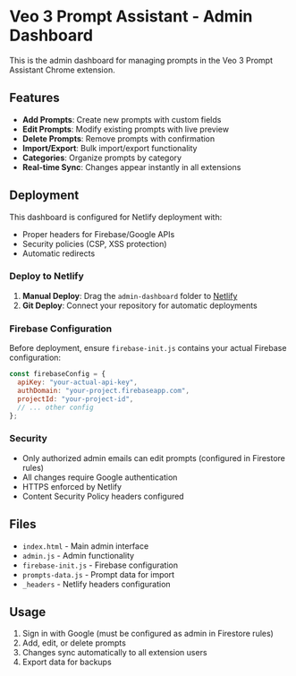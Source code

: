 # Veo 3 Prompt Assistant - Admin Dashboard

This is the admin dashboard for managing prompts in the Veo 3 Prompt Assistant Chrome extension.

## Features

- **Add Prompts**: Create new prompts with custom fields
- **Edit Prompts**: Modify existing prompts with live preview
- **Delete Prompts**: Remove prompts with confirmation
- **Import/Export**: Bulk import/export functionality
- **Categories**: Organize prompts by category
- **Real-time Sync**: Changes appear instantly in all extensions

## Deployment

This dashboard is configured for Netlify deployment with:
- Proper headers for Firebase/Google APIs
- Security policies (CSP, XSS protection)
- Automatic redirects

### Deploy to Netlify

1. **Manual Deploy**: Drag the `admin-dashboard` folder to [Netlify](https://netlify.com)
2. **Git Deploy**: Connect your repository for automatic deployments

### Firebase Configuration

Before deployment, ensure `firebase-init.js` contains your actual Firebase configuration:

```javascript
const firebaseConfig = {
  apiKey: "your-actual-api-key",
  authDomain: "your-project.firebaseapp.com",
  projectId: "your-project-id",
  // ... other config
};
```

### Security

- Only authorized admin emails can edit prompts (configured in Firestore rules)
- All changes require Google authentication
- HTTPS enforced by Netlify
- Content Security Policy headers configured

## Files

- `index.html` - Main admin interface
- `admin.js` - Admin functionality
- `firebase-init.js` - Firebase configuration
- `prompts-data.js` - Prompt data for import
- `_headers` - Netlify headers configuration

## Usage

1. Sign in with Google (must be configured as admin in Firestore rules)
2. Add, edit, or delete prompts
3. Changes sync automatically to all extension users
4. Export data for backups